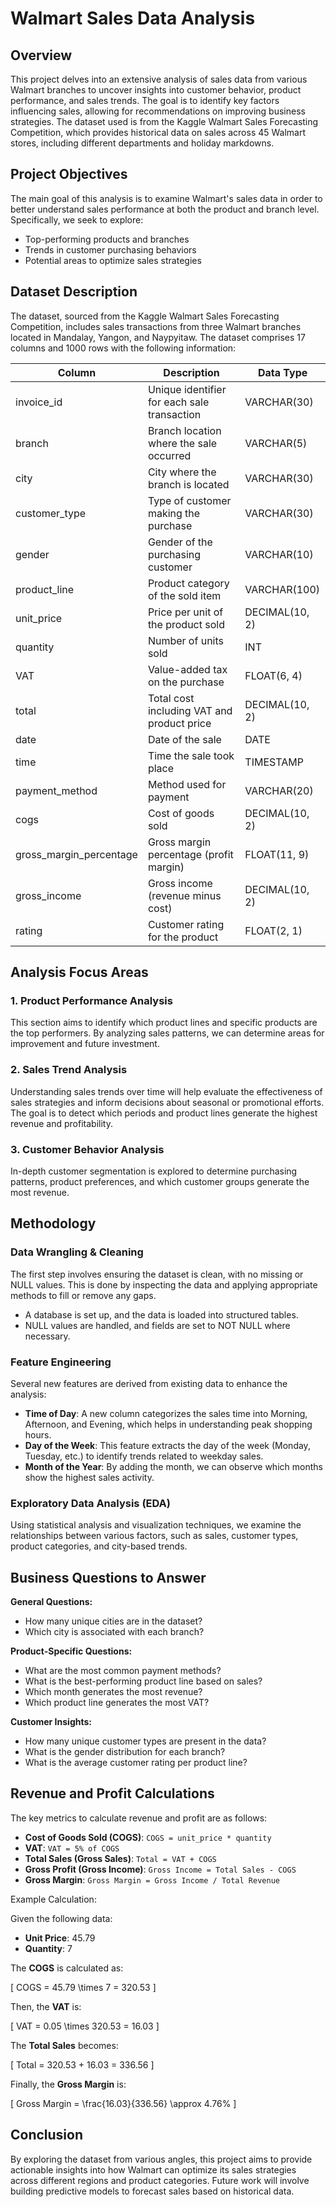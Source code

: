 # Walmart Sales Data Analysis

## Overview

This project delves into an extensive analysis of sales data from various Walmart branches to uncover insights into customer behavior, product performance, and sales trends. The goal is to identify key factors influencing sales, allowing for recommendations on improving business strategies. The dataset used is from the Kaggle Walmart Sales Forecasting Competition, which provides historical data on sales across 45 Walmart stores, including different departments and holiday markdowns.

## Project Objectives

The main goal of this analysis is to examine Walmart's sales data in order to better understand sales performance at both the product and branch level. Specifically, we seek to explore:

- Top-performing products and branches
- Trends in customer purchasing behaviors
- Potential areas to optimize sales strategies

## Dataset Description

The dataset, sourced from the Kaggle Walmart Sales Forecasting Competition, includes sales transactions from three Walmart branches located in Mandalay, Yangon, and Naypyitaw. The dataset comprises 17 columns and 1000 rows with the following information:

| Column                 | Description                                           | Data Type       |
|------------------------|-------------------------------------------------------|-----------------|
| invoice_id             | Unique identifier for each sale transaction          | VARCHAR(30)     |
| branch                 | Branch location where the sale occurred               | VARCHAR(5)      |
| city                   | City where the branch is located                      | VARCHAR(30)     |
| customer_type          | Type of customer making the purchase                  | VARCHAR(30)     |
| gender                 | Gender of the purchasing customer                     | VARCHAR(10)     |
| product_line           | Product category of the sold item                     | VARCHAR(100)    |
| unit_price             | Price per unit of the product sold                    | DECIMAL(10, 2)  |
| quantity               | Number of units sold                                  | INT             |
| VAT                    | Value-added tax on the purchase                       | FLOAT(6, 4)     |
| total                  | Total cost including VAT and product price            | DECIMAL(10, 2)  |
| date                   | Date of the sale                                      | DATE            |
| time                   | Time the sale took place                              | TIMESTAMP       |
| payment_method         | Method used for payment                               | VARCHAR(20)     |
| cogs                   | Cost of goods sold                                    | DECIMAL(10, 2)  |
| gross_margin_percentage| Gross margin percentage (profit margin)               | FLOAT(11, 9)    |
| gross_income           | Gross income (revenue minus cost)                     | DECIMAL(10, 2)  |
| rating                 | Customer rating for the product                       | FLOAT(2, 1)     |

## Analysis Focus Areas

### 1. Product Performance Analysis

This section aims to identify which product lines and specific products are the top performers. By analyzing sales patterns, we can determine areas for improvement and future investment.

### 2. Sales Trend Analysis

Understanding sales trends over time will help evaluate the effectiveness of sales strategies and inform decisions about seasonal or promotional efforts. The goal is to detect which periods and product lines generate the highest revenue and profitability.

### 3. Customer Behavior Analysis

In-depth customer segmentation is explored to determine purchasing patterns, product preferences, and which customer groups generate the most revenue.

## Methodology

### Data Wrangling & Cleaning

The first step involves ensuring the dataset is clean, with no missing or NULL values. This is done by inspecting the data and applying appropriate methods to fill or remove any gaps.

- A database is set up, and the data is loaded into structured tables.
- NULL values are handled, and fields are set to NOT NULL where necessary.

### Feature Engineering

Several new features are derived from existing data to enhance the analysis:

- **Time of Day**: A new column categorizes the sales time into Morning, Afternoon, and Evening, which helps in understanding peak shopping hours.
- **Day of the Week**: This feature extracts the day of the week (Monday, Tuesday, etc.) to identify trends related to weekday sales.
- **Month of the Year**: By adding the month, we can observe which months show the highest sales activity.

### Exploratory Data Analysis (EDA)

Using statistical analysis and visualization techniques, we examine the relationships between various factors, such as sales, customer types, product categories, and city-based trends.

## Business Questions to Answer

**General Questions:**
- How many unique cities are in the dataset?
- Which city is associated with each branch?

**Product-Specific Questions:**
- What are the most common payment methods?
- What is the best-performing product line based on sales?
- Which month generates the most revenue?
- Which product line generates the most VAT?

**Customer Insights:**
- How many unique customer types are present in the data?
- What is the gender distribution for each branch?
- What is the average customer rating per product line?

## Revenue and Profit Calculations

The key metrics to calculate revenue and profit are as follows:

- **Cost of Goods Sold (COGS)**: `COGS = unit_price * quantity`
- **VAT**: `VAT = 5% of COGS`
- **Total Sales (Gross Sales)**: `Total = VAT + COGS`
- **Gross Profit (Gross Income)**: `Gross Income = Total Sales - COGS`
- **Gross Margin**: `Gross Margin = Gross Income / Total Revenue`

Example Calculation:

Given the following data:
- **Unit Price**: 45.79
- **Quantity**: 7

The **COGS** is calculated as:

\[
COGS = 45.79 \times 7 = 320.53
\]

Then, the **VAT** is:

\[
VAT = 0.05 \times 320.53 = 16.03
\]

The **Total Sales** becomes:

\[
Total = 320.53 + 16.03 = 336.56
\]

Finally, the **Gross Margin** is:

\[
Gross Margin = \frac{16.03}{336.56} \approx 4.76\%
\]

## Conclusion

By exploring the dataset from various angles, this project aims to provide actionable insights into how Walmart can optimize its sales strategies across different regions and product categories. Future work will involve building predictive models to forecast sales based on historical data.
